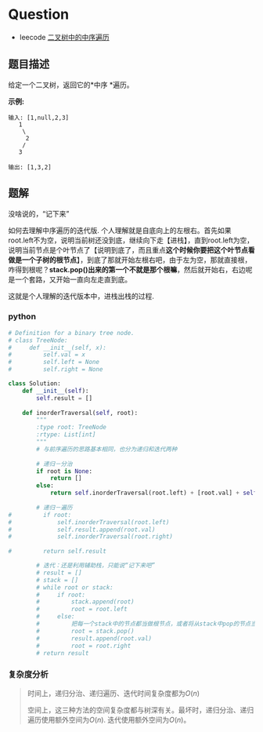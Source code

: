 # Question

- leecode [二叉树中的中序遍历](https://leetcode-cn.com/problems/binary-tree-inorder-traversal/)

## 题目描述

给定一个二叉树，返回它的*中序 *遍历。

**示例:**

```
输入: [1,null,2,3]
   1
    \
     2
    /
   3

输出: [1,3,2]
```

## 题解

没啥说的，“记下来”

如何去理解中序遍历的迭代版.  个人理解就是自底向上的左根右。首先如果root.left不为空，说明当前树还没到底，继续向下走【进栈】，直到root.left为空，说明当前节点是个叶节点了【说明到底了，而且重点**这个时候你要把这个叶节点看做是一个子树的根节点**】，到底了那就开始左根右吧，由于左为空，那就直接根，咋得到根呢？**stack.pop()出来的第一个不就是那个根嘛**，然后就开始右，右边呢是一个套路，又开始一直向左走直到底。

这就是个人理解的迭代版本中，进栈出栈的过程.

### python

```python
# Definition for a binary tree node.
# class TreeNode:
#     def __init__(self, x):
#         self.val = x
#         self.left = None
#         self.right = None

class Solution:
    def __init__(self):
        self.result = []
    
    def inorderTraversal(self, root):
        """
        :type root: TreeNode
        :rtype: List[int]
        """
        # 与前序遍历的思路基本相同，也分为递归和迭代两种
        
        # 递归－分治
        if root is None:
            return []
        else:
            return self.inorderTraversal(root.left) + [root.val] + self.inorderTraversal(root.right)
        
        # 递归－遍历
#         if root:
#             self.inorderTraversal(root.left)
#             self.result.append(root.val)
#             self.inorderTraversal(root.right)
        
#         return self.result

        # 迭代：还是利用辅助栈，只能说“记下来吧”
        # result = []
        # stack = []
        # while root or stack:
        #     if root:
        #         stack.append(root)
        #         root = root.left
        #     else:
        #         把每一个stack中的节点都当做根节点，或者将从stack中pop的节点当做根节点
        #         root = stack.pop()
        #         result.append(root.val)
        #         root = root.right
        # return result
```

### 复杂度分析

> 时间上，递归分治、递归遍历、迭代时间复杂度都为$O(n)$
>
> 空间上，这三种方法的空间复杂度都与树深有关。最坏时，递归分治、递归遍历使用额外空间为$O(n)$. 迭代使用额外空间为$O(n)$。
>